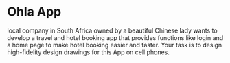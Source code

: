 # Ohla App
 local company in South Africa owned by a beautiful Chinese lady wants to develop a travel and hotel booking app that provides functions like login and a home page to make hotel booking easier and faster. Your task is to design high-fidelity design drawings for this App on cell phones.
